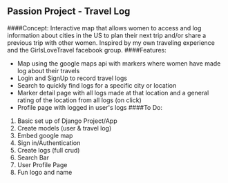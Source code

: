 ## Passion Project - Travel Log
####Concept: 
Interactive map that allows women to access and log information about cities in the US to plan their next trip and/or share a previous trip with other women. Inspired by my own traveling experience and the GirlsLoveTravel facebook group.
####Features:
* Map using the google maps api with markers where women have made log about their travels
* Login and SignUp to record travel logs
* Search to quickly find logs for a specific city or location
* Marker detail page with all logs made at that location and a general rating of the location from all logs (on click)
* Profile page with logged in user's logs
####To Do:
1. Basic set up of Django Project/App
2. Create models (user & travel log)
3. Embed google map
4. Sign in/Authentication 
5. Create logs (full crud)
6. Search Bar
7. User Profile Page
8. Fun logo and name








